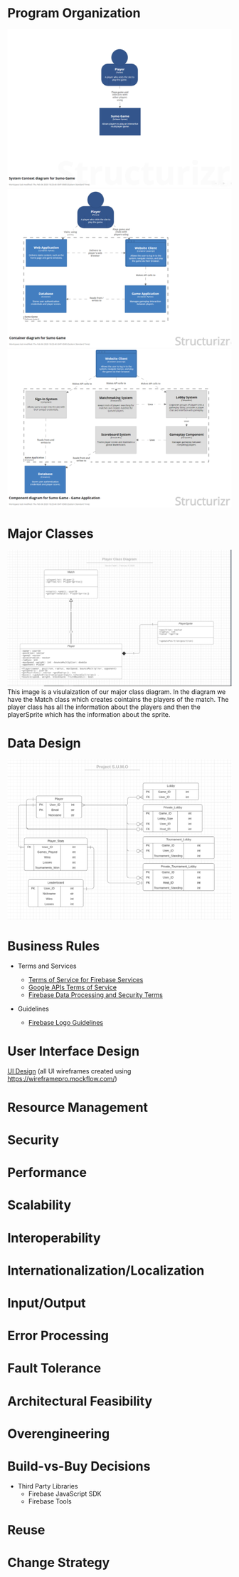 # Program Organization

![Context Diagram](https://github.com/spena64/Project-S.U.M.O/blob/master/images/Arch_SystemContext.PNG)
![Container Diagram](https://github.com/spena64/Project-S.U.M.O/blob/master/images/Arch_Container.PNG)
![Component Diagram](https://github.com/spena64/Project-S.U.M.O/blob/master/images/Arch_ComponentGameApp.PNG)

# Major Classes

![Player Class Diagram](https://github.com/spena64/Project-S.U.M.O/blob/master/images/classDiagram.png)
This image is a visulaization of our major class diagram. In the diagram we have the Match class which creates cointains the players of the match. The player class has all the information about the players and then the playerSprite which has the information about the sprite.
# Data Design

![Entity Relationship Diagram](https://github.com/spena64/Project-S.U.M.O/blob/master/images/Entity%20Relationship%20Diagram.PNG)

# Business Rules

- Terms and Services
    - [Terms of Service for Firebase Services](https://cloud.google.com/terms/)
    - [Google APIs Terms of Service](https://developers.google.com/terms/)
    - [Firebase Data Processing and Security Terms](https://firebase.google.com/terms/data-processing-terms)

- Guidelines
    - [Firebase Logo Guidelines](https://firebase.google.com/brand-guidelines)

# User Interface Design

[UI Design](https://github.com/spena64/Project-S.U.M.O/blob/master/artifacts/UI%20Design.md) (all UI wireframes created using https://wireframepro.mockflow.com/) 

# Resource Management

# Security

# Performance

# Scalability

# Interoperability

# Internationalization/Localization

# Input/Output

# Error Processing

# Fault Tolerance

# Architectural Feasibility

# Overengineering

# Build-vs-Buy Decisions

- Third Party Libraries
    - Firebase JavaScript SDK
    - Firebase Tools

# Reuse

# Change Strategy
